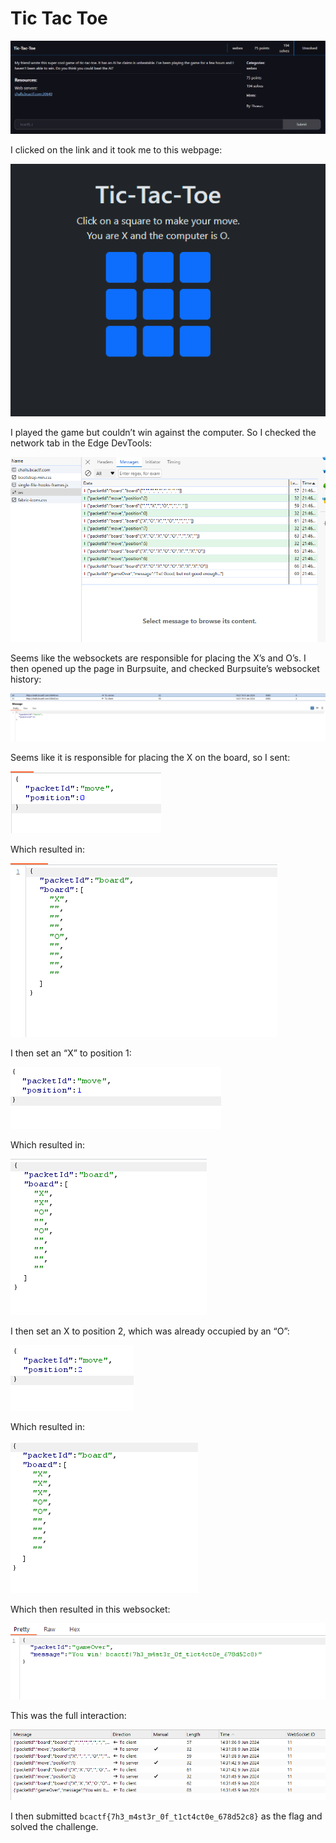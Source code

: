 # Tic Tac Toe

![](../images/tic-tac-toe-part-1.png)

I clicked on the link and it took me to this webpage:

![](../images/tic-tac-toe-part-2.png)

I played the game but couldn’t win against the computer. So I checked the network tab in the Edge DevTools:

![](../images/tic-tac-toe-part-3.png)

Seems like the websockets are responsible for placing the X’s and O’s. I then opened up the page in Burpsuite, and checked Burpsuite’s websocket history:

![](../images/tic-tac-toe-part-4.png)

Seems like it is responsible for placing the X on the board, so I sent:

![](../images/tic-tac-toe-part-5.png)

Which resulted in: 

![](../images/tic-tac-toe-part-6.png)

I then set an “X” to position 1:

![](../images/tic-tac-toe-part-7.png)

Which resulted in:

![](../images/tic-tac-toe-part-8.png)

I then set an X to position 2, which was already occupied by an “O”:

![](../images/tic-tac-toe-part-9.png)

Which resulted in:

![](../images/tic-tac-toe-part-10.png)

Which then resulted in this websocket:

![](../images/tic-tac-toe-part-11.png)

This was the full interaction:

![](../images/tic-tac-toe-part-12.png)

I then submitted `bcactf{7h3_m4st3r_0f_t1ct4ct0e_678d52c8}` as the flag and solved the challenge.




